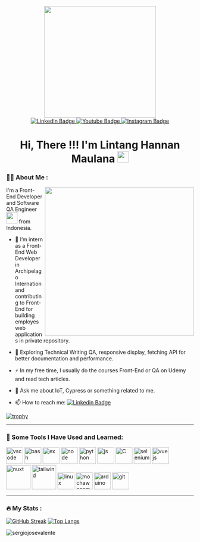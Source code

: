 <div id="header" align="center">
  <img  src="https://media0.giphy.com/media/gjrYDwbjnK8x36xZIO/giphy.gif?cid=ecf05e47031nf2ag9k2bdy1lvo2h0v223p6r4ltt2y61sw9k&ep=v1_gifs_related&rid=giphy.gif&ct=s" width="300" />
  <div id="badges">
    <a href="https://www.linkedin.com/in/lintang-hannan123/">
      <img src="https://img.shields.io/badge/LinkedIn-blue?style=for-the-badge&logo=linkedin&logoColor=white" alt="LinkedIn Badge"/>
    </a>
    <a href="your-youtube-URL">
      <img src="https://img.shields.io/badge/YouTube-red?style=for-the-badge&logo=youtube&logoColor=white" alt="Youtube Badge"/>
    </a>
    <a href="your-twitter-URL">
      <img src="https://img.shields.io/badge/Instagram-grey?style=for-the-badge&logo=instagram" alt="Instagram Badge"/>
    </a>
  </div>
   <img src="https://komarev.com/ghpvc/?username=haxnel&style=flat-square&color=blue" alt=""/>
  <h1>
   Hi, There !!! <span>I'm Lintang Hannan Maulana</span>
  <img src="https://media.giphy.com/media/hvRJCLFzcasrR4ia7z/giphy.gif" width="30px"/>
</h1>
</div>

### 👨‍💻 About Me :
 <img align="right" src="https://media2.giphy.com/media/3kPDmoWdBpQPNhCnUG/giphy.gif?cid=ecf05e47031nf2ag9k2bdy1lvo2h0v223p6r4ltt2y61sw9k&ep=v1_gifs_related&rid=giphy.gif&ct=s" width="400"/>

I'm a Front-End Developer and Software QA Engineer <img src="https://media.giphy.com/media/WUlplcMpOCEmTGBtBW/giphy.gif" width="30"> from Indonesia.

- 🔭 I’m intern as a Front-End Web Developer in Archipelago Internation and contributing to Front-End for building employes web applications in private repository.

- 🌱 Exploring Technical Writing QA, responsive display, fetching API for better documentation and performance.

- ⚡ In my free time, I usually do the courses Front-End or QA on Udemy and read tech articles.

- 📝 Ask me about IoT, Cypress or something related to me.

- 📫 How to reach me: [![Linkedin Badge](https://img.shields.io/badge/-HannanM-blue?style=flat&logo=Linkedin&logoColor=white)](https://www.linkedin.com/in/lintang-hannan123/)

[![trophy](https://github-profile-trophy.vercel.app/?username=haxnel&theme=onedark&row=2&column=4)](https://github.com/ryo-ma/github-profile-trophy)

---

### 🚀 Some Tools I Have Used and Learned:
<div align="left">
<img src="https://cdn.jsdelivr.net/gh/devicons/devicon/icons/vscode/vscode-original.svg" alt="vscode" width="45" height="45"/>
<img src="https://cdn.jsdelivr.net/gh/devicons/devicon/icons/bash/bash-original.svg" alt="bash" width="45" height="45"/>
<img src="https://cdn.jsdelivr.net/gh/devicons/devicon/icons/express/express-original.svg" alt="ex" width="45" height="45" />
<img src="https://cdn.jsdelivr.net/gh/devicons/devicon/icons/nodejs/nodejs-original-wordmark.svg" alt="node" width="45" height="45"/>
<img src="https://cdn.jsdelivr.net/gh/devicons/devicon/icons/python/python-original.svg" alt="python" width="45" height="45" />
<img src="https://cdn.jsdelivr.net/gh/devicons/devicon/icons/javascript/javascript-original.svg" alt="js" width="45" height="45" />
<img src="https://cdn.jsdelivr.net/gh/devicons/devicon/icons/c/c-original.svg" alt="C" width="45" height="45"/>
<img src="https://cdn.jsdelivr.net/gh/devicons/devicon/icons/selenium/selenium-original.svg" alt="selenium" width="45" height="45"/>
<img src="https://cdn.jsdelivr.net/gh/devicons/devicon/icons/vuejs/vuejs-original-wordmark.svg" alt="vuejs" width="45" height="45"/>
<img src="https://cdn.jsdelivr.net/gh/devicons/devicon/icons/nuxtjs/nuxtjs-plain-wordmark.svg" alt="nuxt" width="65" height="65"/>
<img src="https://cdn.jsdelivr.net/gh/devicons/devicon/icons/tailwindcss/tailwindcss-original-wordmark.svg" alt="tailwind" width="65" height="65" />
<img src="https://cdn.jsdelivr.net/gh/devicons/devicon/icons/linux/linux-original.svg" alt="linux" width="45" height="45"/>
<img src="https://cdn.jsdelivr.net/gh/devicons/devicon/icons/mocha/mocha-plain.svg" alt="mochawesome" width="45" height="45" />
<img src="https://cdn.jsdelivr.net/gh/devicons/devicon/icons/arduino/arduino-original-wordmark.svg" alt="arduino" width="45" height="45"/>
<img src="https://cdn.jsdelivr.net/gh/devicons/devicon/icons/git/git-original.svg" alt="git" width="45" height="45"/>                
</div>

---

### 🔥 My Stats :
[![GitHub Streak](http://github-readme-streak-stats.herokuapp.com?user=haxnel&theme=dark&background=000000)](https://git.io/streak-stats)
[![Top Langs](https://github-readme-stats.vercel.app/api/top-langs/?username=haxnel&layout=compact&theme=vision-friendly-dark)](https://github.com/anuraghazra/github-readme-stats)

<p><img align="center" src="https://github-readme-stats.vercel.app/api?username=haxnel&show_icons=true&locale=en" alt="sergiojosevalente" /></p>
